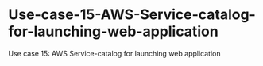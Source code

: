 # Use-case-15-AWS-Service-catalog-for-launching-web-application
Use case 15: AWS Service-catalog for launching web application

